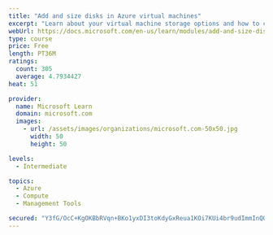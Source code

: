 ```yaml
---
title: "Add and size disks in Azure virtual machines"
excerpt: "Learn about your virtual machine storage options and how to choose between standard and premium, managed and unmanaged disks for your Azure virtual machine."
webUrl: https://docs.microsoft.com/en-us/learn/modules/add-and-size-disks-in-azure-virtual-machines/
type: course
price: Free
length: PT36M
ratings:
  count: 305
  average: 4.7934427
heat: 51

provider:
  name: Microsoft Learn
  domain: microsoft.com
  images:
    - url: /assets/images/organizations/microsoft.com-50x50.jpg
      width: 50
      height: 50

levels:
  - Intermediate

topics:
  - Azure
  - Compute
  - Management Tools

secured: "Y3fG/OcC+KgOKBbRVqn+BKo1yxDI3toKdyGxReua1KOi7KUi4br9udImmInQG3d1LSRAM7GpiAIICq+HQTr2fOUTu8yipRQB2kAHkYUJr7ZxVBgO5b9ZLOG5kf0VGP1IoeX6kezxWwPVyI57Ts7lfxWSWYxS5IFUc3dPJHHpi6I5UjW9qvHgrinsYwGdMPXJ8tGCgOyBQUYcqYhrTRyPhj8SpU79b16qedYstMCg1Uo+Xo9BM5/Ml9pYdcmd4/E1Cnf8X5KRnlCydZoIKssIL9XvBepxt+9RRu/9qtw7dysqM8HC1vzGfuohWRb5WXyZna+ievnI2Jmhy+2zgO3C4dupljzsgKSl81smm5l3wZvlxHt+UyWXro/p+sypoDDFvkG8cTc8eKmUioY2Stti5LRp/EE9uoxQt1p5a7sTwWY=;CJHf2O8tkEntlAfCs8EBIw=="
---
```


